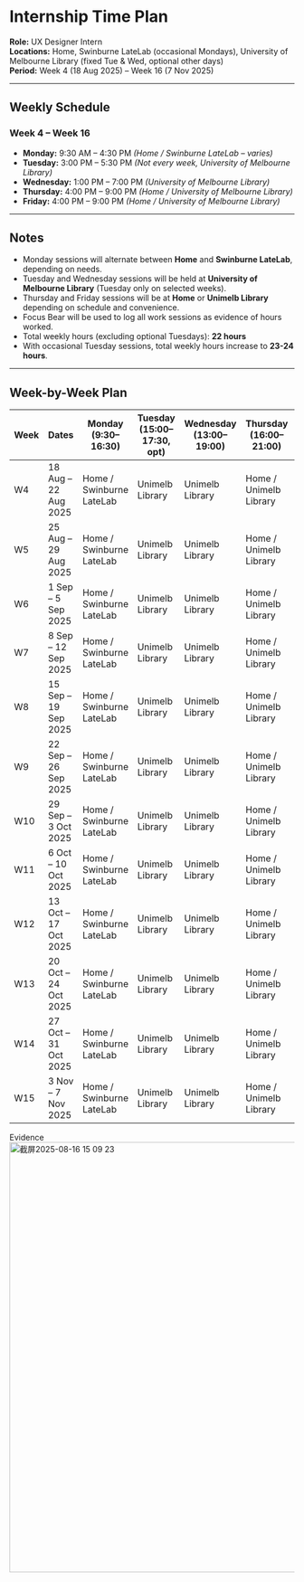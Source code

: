# Internship Time Plan

**Role:** UX Designer Intern  
**Locations:** Home, Swinburne LateLab (occasional Mondays), University of Melbourne Library (fixed Tue & Wed, optional other days)  
**Period:** Week 4 (18 Aug 2025) – Week 16 (7 Nov 2025)  

---

## Weekly Schedule

### Week 4 – Week 16
- **Monday:** 9:30 AM – 4:30 PM *(Home / Swinburne LateLab – varies)*  
- **Tuesday:** 3:00 PM – 5:30 PM *(Not every week, University of Melbourne Library)*  
- **Wednesday:** 1:00 PM – 7:00 PM *(University of Melbourne Library)*  
- **Thursday:** 4:00 PM – 9:00 PM *(Home / University of Melbourne Library)*  
- **Friday:** 4:00 PM – 9:00 PM *(Home / University of Melbourne Library)*  

---

## Notes
- Monday sessions will alternate between **Home** and **Swinburne LateLab**, depending on needs.  
- Tuesday and Wednesday sessions will be held at **University of Melbourne Library** (Tuesday only on selected weeks).  
- Thursday and Friday sessions will be at **Home** or **Unimelb Library** depending on schedule and convenience.  
- Focus Bear will be used to log all work sessions as evidence of hours worked.  
- Total weekly hours (excluding optional Tuesdays): **22 hours**  
- With occasional Tuesday sessions, total weekly hours increase to **23-24 hours**.

---

## Week-by-Week Plan

| Week  | Dates                 | Monday (9:30–16:30)         | Tuesday (15:00–17:30, opt) | Wednesday (13:00–19:00)  | Thursday (16:00–21:00)     | Friday (16:00–21:00)     |
|-------|-----------------------|-----------------------------|----------------------------|--------------------------|----------------------------|--------------------------|
| W4    | 18 Aug – 22 Aug 2025  | Home / Swinburne LateLab    | Unimelb Library            | Unimelb Library          | Home / Unimelb Library     | Home / Unimelb Library   |
| W5    | 25 Aug – 29 Aug 2025  | Home / Swinburne LateLab    | Unimelb Library            | Unimelb Library          | Home / Unimelb Library     | Home / Unimelb Library   |
| W6    | 1 Sep – 5 Sep 2025    | Home / Swinburne LateLab    | Unimelb Library            | Unimelb Library          | Home / Unimelb Library     | Home / Unimelb Library   |
| W7    | 8 Sep – 12 Sep 2025   | Home / Swinburne LateLab    | Unimelb Library            | Unimelb Library          | Home / Unimelb Library     | Home / Unimelb Library   |
| W8    | 15 Sep – 19 Sep 2025  | Home / Swinburne LateLab    | Unimelb Library            | Unimelb Library          | Home / Unimelb Library     | Home / Unimelb Library   |
| W9    | 22 Sep – 26 Sep 2025  | Home / Swinburne LateLab    | Unimelb Library            | Unimelb Library          | Home / Unimelb Library     | Home / Unimelb Library   |
| W10   | 29 Sep – 3 Oct 2025   | Home / Swinburne LateLab    | Unimelb Library            | Unimelb Library          | Home / Unimelb Library     | Home / Unimelb Library   |
| W11   | 6 Oct – 10 Oct 2025   | Home / Swinburne LateLab    | Unimelb Library            | Unimelb Library          | Home / Unimelb Library     | Home / Unimelb Library   |
| W12   | 13 Oct – 17 Oct 2025  | Home / Swinburne LateLab    | Unimelb Library            | Unimelb Library          | Home / Unimelb Library     | Home / Unimelb Library   |
| W13   | 20 Oct – 24 Oct 2025  | Home / Swinburne LateLab    | Unimelb Library            | Unimelb Library          | Home / Unimelb Library     | Home / Unimelb Library   |
| W14   | 27 Oct – 31 Oct 2025  | Home / Swinburne LateLab    | Unimelb Library            | Unimelb Library          | Home / Unimelb Library     | Home / Unimelb Library   |
| W15   | 3 Nov – 7 Nov 2025    | Home / Swinburne LateLab    | Unimelb Library            | Unimelb Library          | Home / Unimelb Library     | Home / Unimelb Library   |

Evidence
<img width="1463" height="761" alt="截屏2025-08-16 15 09 23" src="https://github.com/user-attachments/assets/9dd5b0f8-e18a-463d-b3aa-7dbdaa87c683" />

